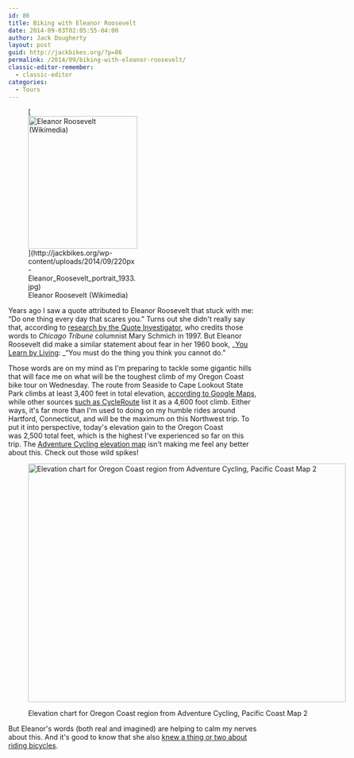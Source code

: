 ```yaml
---
id: 86
title: Biking with Eleanor Roosevelt
date: 2014-09-03T02:05:55-04:00
author: Jack Dougherty
layout: post
guid: http://jackbikes.org/?p=86
permalink: /2014/09/biking-with-eleanor-roosevelt/
classic-editor-remember:
  - classic-editor
categories:
  - Tours
---
```

<figure id="attachment_87" aria-describedby="caption-attachment-87" style="width: 220px" class="wp-caption alignright">[<img class="size-full wp-image-87" src="http://jackbikes.org/wp-content/uploads/2014/09/220px-Eleanor_Roosevelt_portrait_1933.jpg" alt="Eleanor Roosevelt (Wikimedia)" width="220" height="267" />](http://jackbikes.org/wp-content/uploads/2014/09/220px-Eleanor_Roosevelt_portrait_1933.jpg)<figcaption id="caption-attachment-87" class="wp-caption-text">Eleanor Roosevelt (Wikimedia)</figcaption></figure>

Years ago I saw a quote attributed to Eleanor Roosevelt that stuck with me: &#8220;Do one thing every day that scares you.&#8221; Turns out she didn't really say that, according to <a href="http://quoteinvestigator.com/2013/08/09/scare/" target="_blank">research by the Quote Investigator</a>, who credits those words to _Chicago Tribune_ columnist Mary Schmich in 1997. But Eleanor Roosevelt did make a similar statement about fear in her 1960 book, _<a href="http://en.wikiquote.org/wiki/Eleanor_Roosevelt" target="_blank">You Learn by Living</a>: _&#8220;You must do the thing you think you cannot do.&#8221;

Those words are on my mind as I'm preparing to tackle some gigantic hills that will face me on what will be the toughest climb of my Oregon Coast bike tour on Wednesday. The route from Seaside to Cape Lookout State Park climbs at least 3,400 feet in total elevation, <a href="https://goo.gl/maps/1uBGn" target="_blank">according to Google Maps</a>, while other sources <a href="http://cycleroute.org/?slat=45.9930709&slng=-123.92263639999999&elat=45.34292019999999&elng=-123.97093990000002&mode=BICYCLING" target="_blank">such as CycleRoute</a> list it as a 4,600 foot climb. Either ways, it's far more than I'm used to doing on my humble rides around Hartford, Connecticut, and will be the maximum on this Northwest trip. To put it into perspective, today's elevation gain to the Oregon Coast was 2,500 total feet, which is the highest I've experienced so far on this trip. The <a href="http://www.adventurecycling.org/routes-and-maps/adventure-cycling-route-network/pacific-coast/" target="_blank">Adventure Cycling elevation map</a> isn't making me feel any better about this. Check out those wild spikes!<figure id="attachment_88" aria-describedby="caption-attachment-88" style="width: 640px" class="wp-caption aligncenter">

[<img class="size-full wp-image-88" src="http://jackbikes.org/wp-content/uploads/2014/09/AdventureCyclingElevation.jpg" alt="Elevation chart for Oregon Coast region from Adventure Cycling, Pacific Coast Map 2" width="640" height="480" srcset="https://jackbikes.org/wp-content/uploads/2014/09/AdventureCyclingElevation.jpg 640w, https://jackbikes.org/wp-content/uploads/2014/09/AdventureCyclingElevation-300x225.jpg 300w" sizes="(max-width: 640px) 100vw, 640px" />](http://jackbikes.org/wp-content/uploads/2014/09/AdventureCyclingElevation.jpg)<figcaption id="caption-attachment-88" class="wp-caption-text">Elevation chart for Oregon Coast region from Adventure Cycling, Pacific Coast Map 2</figcaption></figure>

But Eleanor's words (both real and imagined) are helping to calm my nerves about this. And it's good to know that she also <a href="http://books.google.com/books?id=cDg8XClxyDAC&pg=PA27&lpg=PA27&dq=eleanor+roosevelt+bicycle&source=bl&ots=4Mvfw0dFxL&sig=jZJsXo_WKOYeJT30XFZ0-AyoFrg&hl=en&sa=X&ei=rKwGVJ3eMsLCigL1oIGIBg&ved=0CC4Q6AEwBg#v=onepage&q=eleanor%20roosevelt%20bicycle&f=false" target="_blank">knew a thing or two about riding bicycles</a>.

